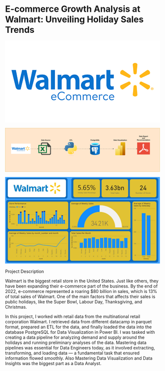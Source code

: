 # E-commerce Growth Analysis at Walmart: Unveiling Holiday Sales Trends

![alt text](walmartecomm.jpg)

![alt text](<Walmart Diagram.svg>)

![alt text](Walmart.jpg)

Project Description

Walmart is the biggest retail store in the United States. Just like others, they have been expanding their e-commerce part of the business. By the end of 2022, e-commerce represented a roaring $80 billion in sales, which is 13% of total sales of Walmart. One of the main factors that affects their sales is public holidays, like the Super Bowl, Labour Day, Thanksgiving, and Christmas.

In this project, I worked with retail data from the multinational retail corporation Walmart. I retrieved data from different datacamp in parquet format, prepared an ETL for the data, and finally loaded the data into the database PostgreSQL for Data Visualization in Power BI. I was tasked with creating a data pipeline for analyzing demand and supply around the holidays and running preliminary analyses of the data. Mastering data pipelines was essential for Data Engineers today, as it involved extracting, transforming, and loading data — a fundamental task that ensured information flowed smoothly. Also Mastering Data Visualization and Data Insights was the biggest part as a Data Analyst.
